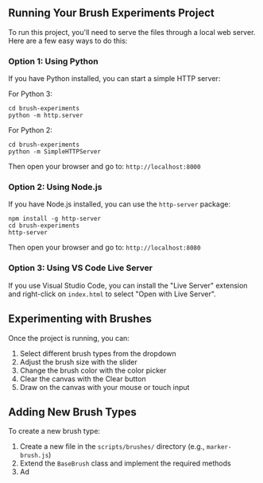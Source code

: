 ## Running Your Brush Experiments Project

To run this project, you'll need to serve the files through a local web server. Here are a few easy ways to do this:

### Option 1: Using Python

If you have Python installed, you can start a simple HTTP server:

For Python 3:
```
cd brush-experiments
python -m http.server
```

For Python 2:
```
cd brush-experiments
python -m SimpleHTTPServer
```

Then open your browser and go to: `http://localhost:8000`

### Option 2: Using Node.js

If you have Node.js installed, you can use the `http-server` package:

```
npm install -g http-server
cd brush-experiments
http-server
```

Then open your browser and go to: `http://localhost:8080`

### Option 3: Using VS Code Live Server

If you use Visual Studio Code, you can install the "Live Server" extension and right-click on `index.html` to select "Open with Live Server".

## Experimenting with Brushes

Once the project is running, you can:

1. Select different brush types from the dropdown
2. Adjust the brush size with the slider
3. Change the brush color with the color picker
4. Clear the canvas with the Clear button
5. Draw on the canvas with your mouse or touch input

## Adding New Brush Types

To create a new brush type:

1. Create a new file in the `scripts/brushes/` directory (e.g., `marker-brush.js`)
2. Extend the `BaseBrush` class and implement the required methods
3. Ad